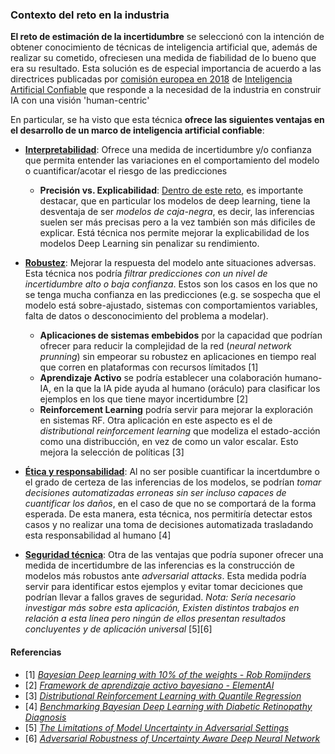 <h3 id="contexto">Contexto del reto en la industria</h3>

**El reto de estimación de la incertidumbre** se seleccionó con la intención de obtener conocimiento de técnicas de inteligencia artificial que, además de realizar su cometido, ofreciesen una medida de fiabilidad de lo bueno que era su resultado. Esta solución es de especial importancia de acuerdo a las directrices publicadas por [comisión europea en 2018](https://ec.europa.eu/digital-single-market/en/news/ethics-guidelines-trustworthy-ai) de [Inteligencia Artificial Confiable](https://github.com/beeva/TEC_LAB-Trustworthy_AI) que responde a la necesidad de la industria en construir IA con una visión 'human-centric'

En particular, se ha visto que esta técnica **ofrece las siguientes ventajas en el desarrollo de un marco de inteligencia artificial confiable**:

* [**Interpretabilidad**](https://github.com/beeva/TEC_LAB-Trustworthy_AI/blob/master/pages/framework-areas-clave.md#transparencia): Ofrece una medida de incertidumbre y/o confianza que permita entender las variaciones en el comportamiento del modelo o cuantificar/acotar el riesgo de las predicciones

    -   **Precisión vs. Explicabilidad**: [Dentro de este reto](https://github.com/beeva/TEC_LAB-Trustworthy_AI/blob/v1.0/pages/retos/precision-explicabilidad.md), es importante destacar, que en particular los modelos de deep learning, tiene la desventaja de ser *modelos de caja-negra*, es decir, las inferencias suelen ser más precisas pero a la vez también son más dificiles de explicar. Está técnica nos permite mejorar la explicabilidad de los modelos Deep Learning sin penalizar su rendimiento.

* [**Robustez**](https://github.com/beeva/TEC_LAB-Trustworthy_AI/blob/master/pages/framework-areas-clave.md#robustez): Mejorar la respuesta del modelo ante situaciones adversas. Esta técnica nos podría *filtrar predicciones con un nivel de incertidumbre alto o baja confianza*. Estos son los casos en los que no se tenga mucha confianza en las predicciones (e.g. se sospecha que el modelo está sobre-ajustado, sistemas con comportamientos variables, falta de datos o desconocimiento del problema a modelar).

     *  **Aplicaciones de sistemas embebidos** por la capacidad que podrían ofrecer para reducir la complejidad de la red (*neural network prunning*) sin empeorar su robustez en aplicaciones en tiempo real que corren en plataformas con recursos límitados [1]
     * **Aprendizaje Activo** se podría establecer una colaboración humano-IA, en la que la IA pide ayuda al humano (oráculo) para clasificar los ejemplos en los que tiene mayor incertidumbre [2]
     * **Reinforcement Learning** podría servir para mejorar la exploración en sistemas RF. Otra aplicación en este aspecto es el de *distributional reinforcement learning* que modeliza el estado-acción como una distribucción, en vez de como un valor escalar. Esto mejora la selección de políticas [3]

* [**Ética y responsabilidad**](https://github.com/beeva/TEC_LAB-Trustworthy_AI/blob/master/pages/areas/sesgo.md): Al no ser posible cuantificar la incertdumbre o el grado de certeza de las inferencias de los modelos, se podrían *tomar decisiones automatizadas erroneas sin ser incluso capaces de cuantificar los daños*, en el caso de que no se comportará de la forma esperada. De esta manera, esta técnica, nos permitiría detectar estos casos y no realizar una toma de decisiones automatizada trasladando esta responsabilidad al humano [4]

* [**Seguridad técnica**](https://github.com/beeva/TEC_LAB-Trustworthy_AI/blob/v1.0/pages/areas/seguridad.md): Otra de las ventajas que podría suponer ofrecer una medida de incertidumbre de las inferencias es la construcción de modelos más robustos ante *adversarial attacks*. Esta medida podría servir para identificar estos ejemplos y evitar tomar deciciones que podrían llevar a fallos graves de seguridad. 
*Nota: Sería necesario investigar más sobre esta aplicación, Existen distintos trabajos en relación a esta línea pero ningún de ellos presentan resultados concluyentes y de aplicación universal* [5][6]
   
  
 #### Referencias
 
 - [1] [*Bayesian Deep learning with 10% of the weights - Rob Romijnders*](https://www.youtube.com/watch?v=Z7VN7oRA6TY)
 - [2] [*Framework de aprendizaje activo bayesiano - ElementAI*](https://github.com/ElementAI/baal)
 - [3] [*Distributional Reinforcement Learning with Quantile Regression*](https://arxiv.org/abs/1710.10044)
 - [4] [*Benchmarking Bayesian Deep Learning with Diabetic Retinopathy Diagnosis*](https://github.com/oatml/bdl-benchmarks)
 - [5] [*The Limitations of Model Uncertainty in Adversarial Settings*](http://bayesiandeeplearning.org/2019/papers/61.pdf)
 - [6] [*Adversarial Robustness of Uncertainty Aware Deep Neural Network*](http://www.cs.toronto.edu/~chechik/courses19/csc2125/project/ali-final.pdf)
